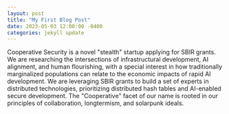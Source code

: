 ```yaml
---
layout: post
title: "My First Blog Post"
date: 2023-05-03 12:00:00 -0400
categories: jekyll update
---
```


Cooperative Security is a novel "stealth" startup applying for SBIR grants. We are researching the intersections of infrastructural development, AI alignment, and human flourishing, with a special interest in how traditionally marginalized populations can relate to the economic impacts of rapid AI development. We are leveraging SBIR grants to build a set of experts in distributed technologies, prioritizing distributed hash tables and AI-enabled secure development. The "Cooperative" facet of our name is rooted in our principles of collaboration, longtermism, and solarpunk ideals.
